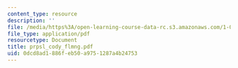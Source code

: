 ```yaml
---
content_type: resource
description: ''
file: /media/https%3A/open-learning-course-data-rc.s3.amazonaws.com/1-054-mechanics-and-design-of-concrete-structures-spring-2004/0dcd8ad1886feb50a9751287a4b24753_prpsl_cody_flmng.pdf
file_type: application/pdf
resourcetype: Document
title: prpsl_cody_flmng.pdf
uid: 0dcd8ad1-886f-eb50-a975-1287a4b24753
---
```

